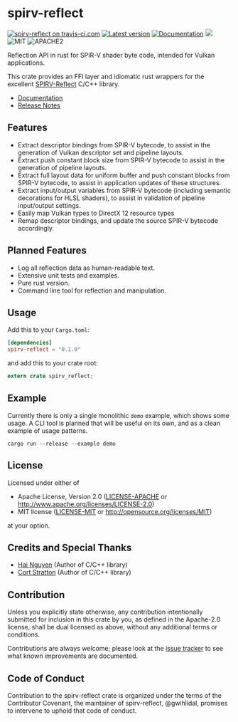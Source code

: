 spirv-reflect
========

[![spirv-reflect on travis-ci.com](https://travis-ci.com/gwihlidal/spirv-reflect-rs.svg?branch=master)](https://travis-ci.com/gwihlidal/spirv-reflect-rs)
[![Latest version](https://img.shields.io/crates/v/spirv-reflect.svg)](https://crates.io/crates/spirv-reflect)
[![Documentation](https://docs.rs/spirv-reflect/badge.svg)](https://docs.rs/spirv-reflect)
[![](https://tokei.rs/b1/github/gwihlidal/spirv-reflect-rs)](https://github.com/gwihlidal/spirv-reflect-rs)
![MIT](https://img.shields.io/badge/license-MIT-blue.svg)
![APACHE2](https://img.shields.io/badge/license-APACHE2-blue.svg)

Reflection API in rust for SPIR-V shader byte code, intended for Vulkan applications.

This crate provides an FFI layer and idiomatic rust wrappers for the excellent [SPIRV-Reflect](https://github.com/chaoticbob/SPIRV-Reflect) C/C++ library.

- [Documentation](https://docs.rs/spirv-reflect)
- [Release Notes](https://github.com/gwihlidal/spirv-reflect-rs/releases)

## Features

* Extract descriptor bindings from SPIR-V bytecode, to assist in the generation of Vulkan descriptor set and pipeline layouts.
* Extract push constant block size from SPIR-V bytecode to assist in the generation of pipeline layouts.
* Extract full layout data for uniform buffer and push constant blocks from SPIR-V bytecode, to assist in application updates of these structures.
* Extract input/output variables from SPIR-V bytecode (including semantic decorations for HLSL shaders), to assist in validation of pipeline input/output settings.
* Easily map Vulkan types to DirectX 12 resource types
* Remap descriptor bindings, and update the source SPIR-V bytecode accordingly.

## Planned Features

* Log all reflection data as human-readable text.
* Extensive unit tests and examples.
* Pure rust version.
* Command line tool for reflection and manipulation.

## Usage

Add this to your `Cargo.toml`:

```toml
[dependencies]
spirv-reflect = "0.1.0"
```

and add this to your crate root:

```rust
extern crate spirv_reflect;
```

## Example

Currently there is only a single monolithic `demo` example, which shows some usage. A CLI tool is planned that will be useful on its own, and as a clean example of usage patterns.

```shell
cargo run --release --example demo
```

## License

Licensed under either of

 * Apache License, Version 2.0 ([LICENSE-APACHE](LICENSE-APACHE) or http://www.apache.org/licenses/LICENSE-2.0)
 * MIT license ([LICENSE-MIT](LICENSE-MIT) or http://opensource.org/licenses/MIT)

at your option.

## Credits and Special Thanks

- [Hai Nguyen](https://github.com/chaoticbob) (Author of C/C++ library)
- [Cort Stratton](https://github.com/cdwfs) (Author of C/C++ library)

## Contribution

Unless you explicitly state otherwise, any contribution intentionally submitted
for inclusion in this crate by you, as defined in the Apache-2.0 license, shall
be dual licensed as above, without any additional terms or conditions.

Contributions are always welcome; please look at the [issue tracker](https://github.com/gwihlidal/spirv-reflect-rs/issues) to see what
known improvements are documented.

## Code of Conduct

Contribution to the spirv-reflect crate is organized under the terms of the
Contributor Covenant, the maintainer of spirv-reflect, @gwihlidal, promises to
intervene to uphold that code of conduct.